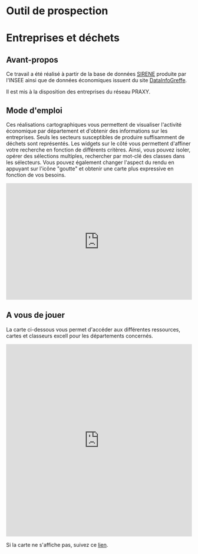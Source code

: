 # Outil de prospection 
# Entreprises et déchets


## 
## Avant-propos

 Ce travail a été réalisé à partir de la base de données [SIRENE](https://www.data.gouv.fr/fr/datasets/base-sirene-des-entreprises-et-de-leurs-etablissements-siren-siret/) produite par l'INSEE ainsi que de données économiques issuent du site [DataInfoGreffe](https://datainfogreffe.fr/page/index/). 

Il est mis à la disposition des entreprises du réseau PRAXY.


## 
## Mode d'emploi 

 Ces réalisations cartographiques vous permettent de visualiser l'activité économique par département et d'obtenir des informations sur les entreprises. Seuls les secteurs susceptibles de produire suffisamment de déchets sont représentés.
Les widgets sur le côté vous permettent d'affiner votre recherche en fonction de différents critères. 
Ainsi, vous pouvez isoler, opérer des sélections multiples, rechercher par mot-clé des classes dans les sélecteurs. Vous pouvez également changer l'aspect du rendu en appuyant sur l'icône "goutte" et obtenir une carte plus expressive en fonction de vos besoins.

<iframe width="100%" height="315" src="https://www.youtube.com/embed/pbv_8N0PmJg" frameborder="0" allowfullscreen></iframe>


## 
## A vous de jouer

La carte ci-dessous vous permet d'accéder aux différentes ressources, cartes et classeurs excell pour les départements concernés.

<iframe width="100%" height="520" frameborder="0" src="https://simon-d.carto.com/builder/66be4896-f3c5-11e6-b55e-0e98b61680bf/embed" allowfullscreen webkitallowfullscreen mozallowfullscreen oallowfullscreen msallowfullscreen></iframe>

Si la carte ne s'affiche pas, suivez ce [lien](https://github.com/sducournau/Praxy/blob/master/Hyperliens.md).
